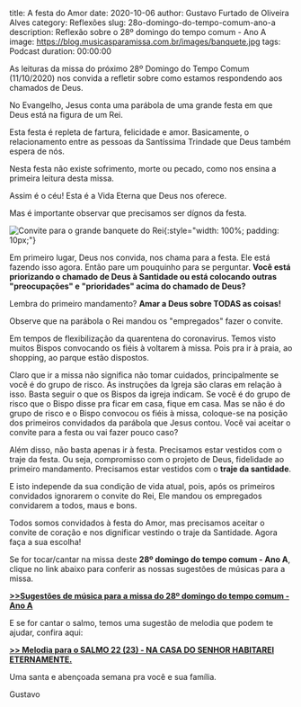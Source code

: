 ﻿title: A festa do Amor
date: 2020-10-06
author: Gustavo Furtado de Oliveira Alves
category: Reflexões
slug: 28o-domingo-do-tempo-comum-ano-a
description: Reflexão sobre o 28º domingo do tempo comum - Ano A
image: https://blog.musicasparamissa.com.br/images/banquete.jpg
tags: Podcast
duration: 00:00:00

As leituras da missa do próximo 28º Domingo do Tempo Comum (11/10/2020) nos convida a refletir sobre como estamos respondendo aos chamados de Deus.

No Evangelho, Jesus conta uma parábola de uma grande festa em que Deus está na figura de um Rei.

Esta festa é repleta de fartura, felicidade e amor.
Basicamente, o relacionamento entre as pessoas da Santíssima Trindade que Deus também espera de nós.

Nesta festa não existe sofrimento, morte ou pecado, como nos ensina a primeira leitura desta missa.

Assim é o céu! Esta é a Vida Eterna que Deus nos oferece.

Mas é importante observar que precisamos ser dígnos da festa.

![Convite para o grande banquete do Rei](/images/banquete.jpg){:style="width: 100%; padding: 10px;"}

Em primeiro lugar, Deus nos convida, nos chama para a festa. Ele está fazendo isso agora.
Então pare um pouquinho para se perguntar.
**Você está priorizando o chamado de Deus à Santidade ou está colocando outras "preocupações" e "prioridades" acima do chamado de Deus?**

Lembra do primeiro mandamento? **Amar a Deus sobre TODAS as coisas!**

Observe que na parábola o Rei mandou os "empregados" fazer o convite.

Em tempos de flexibilização da quarentena do coronavirus. Temos visto muitos Bispos convocando os fiéis à voltarem à missa. Pois pra ir à praia, ao shopping, ao parque estão dispostos.

Claro que ir a missa não significa não tomar cuidados, principalmente se você é do grupo de risco.
As instruções da Igreja são claras em relação à isso. Basta seguir o que os Bispos da igreja indicam.
Se você é do grupo de risco que o Bispo disse pra ficar em casa, fique em casa. Mas se não é do grupo de risco e o Bispo convocou os fiéis à missa, coloque-se na posição dos primeiros convidados da parábola que Jesus contou. Você vai aceitar o convite para a festa ou vai fazer pouco caso? 

Além disso, não basta apenas ir à festa. Precisamos estar vestidos com o traje da festa.
Ou seja, compromisso com o projeto de Deus, fidelidade ao primeiro mandamento.
Precisamos estar vestidos com o **traje da santidade**.

E isto independe da sua condição de vida atual, pois, após os primeiros convidados ignorarem o convite do Rei,
Ele mandou os empregados convidarem a todos, maus e bons.

Todos somos convidados à festa do Amor, mas precisamos aceitar o convite de coração e nos dignificar vestindo o traje da Santidade. Agora faça a sua escolha!


Se for tocar/cantar na missa deste **28º domingo do tempo comum - Ano A**,
clique no link abaixo para conferir as nossas sugestões de músicas para a missa.

[**>>Sugestões de música para a missa do 28º domingo do tempo comum - Ano A**](https://musicasparamissa.com.br/sugestoes-para/28o-domingo-do-tempo-comum-ano-a)


E se for cantar o salmo, temos uma sugestão de melodia que podem te ajudar, confira aqui:

[**>> Melodia para o SALMO 22 (23) - NA CASA DO SENHOR HABITAREI ETERNAMENTE.**](https://musicasparamissa.com.br/musica/salmo-22-na-casa-do-senhor/)

Uma santa e abençoada semana pra você e sua família.

Gustavo
